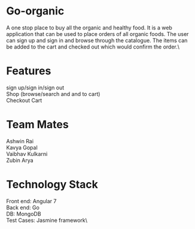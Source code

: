 # Go-organic
A one stop place to buy all the organic and healthy food. It is a web application that can be used to place orders of all organic foods. The user can sign up and sign in and browse through the catalogue. The items can be added to the cart and checked out which would confirm the order.\

# Features
sign up/sign in/sign out\
Shop (browse/search and and to cart) \
Checkout Cart  

# Team Mates
Ashwin Rai\
Kavya Gopal\
Vaibhav Kulkarni\
Zubin Arya

# Technology Stack
Front end: Angular 7\
Back end: Go\
DB: MongoDB\
Test Cases: Jasmine framework\

